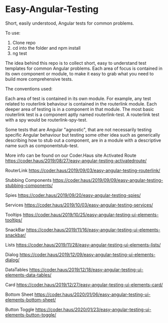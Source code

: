 # Easy-Angular-Testing
Short, easily understood, Angular tests for common problems. 

To use:
1. Clone repo
2. cd into the folder and npm install
3. ng test

The idea behind this repo is to collect short, easy to understand test templates for common Angular problems. Each area of focus is contained in its own component or module, to make it easy to grab what you need to build more comprehensive tests.

The conventions used:

Each area of test is contained in its own module. For example, any test related to routerlink behaviour is contained in the routerlink module. Each deeper area of testing is in a component in that module. The most basic routerlink test is a component aptly named routerlink-test. A routerlink test with a spy would be routerlink-spy-test.

Some tests that are Angular "agnostic", that are not necessarily testing specific Angular behaviour but testing some other idea such as generically describing how to stub out a component, are in a module with a descriptive name such as componentstub-test.

More info can be found on our Coder.Haus site
Activated Route 
https://coder.haus/2019/08/27/easy-angular-testing-activatedroute/

RouterLink
https://coder.haus/2019/09/03/easy-angular-testing-routerlink/

Stubbing Components
https://coder.haus/2019/09/09/easy-angular-testing-stubbing-components/

Spies
https://coder.haus/2019/09/20/easy-angular-testing-spies/

Services
https://coder.haus/2019/10/03/easy-angular-testing-services/

Tooltips
https://coder.haus/2019/10/25/easy-angular-testing-ui-elements-tooltips/

SnackBar
https://coder.haus/2019/11/16/easy-angular-testing-ui-elements-snackbar/

Lists
https://coder.haus/2019/11/28/easy-angular-testing-ui-elements-lists/

Dialog
https://coder.haus/2019/12/09/easy-angular-testing-ui-elements-dialog/

DataTables
https://coder.haus/2019/12/18/easy-angular-testing-ui-elements-data-tables/

Card
https://coder.haus/2019/12/27/easy-angular-testing-ui-elements-card/

Bottom Sheet
https://coder.haus/2020/01/06/easy-angular-testing-ui-elements-bottom-sheet/

Button Toggle
https://coder.haus/2020/01/23/easy-angular-testing-ui-elements-button-toggle/


